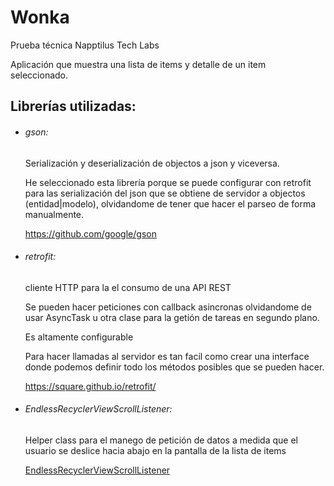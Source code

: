 # Wonka
Prueba técnica ​Napptilus​ ​Tech​ ​Labs

Aplicación que muestra una lista de items y detalle de un item seleccionado.

## Librerías utilizadas:
- ###### gson:
  Serialización y deserialización de objectos a json y viceversa.
  
  He seleccionado esta librería porque se puede configurar con retrofit
  para las serialización del json que se obtiene de servidor a objectos (entidad|modelo), 
  olvidandome de tener que hacer el parseo de forma manualmente.

  https://github.com/google/gson
 
- ###### retrofit:
  cliente HTTP para la el consumo de una API REST
  
  Se pueden hacer peticiones con callback asincronas olvidandome de usar AsyncTask u otra clase para
  la getión de tareas en segundo plano.
  
  Es altamente configurable
  
  Para hacer llamadas al servidor es tan facil como crear una interface donde podemos definir
  todo los métodos posibles que se pueden hacer.
 
  https://square.github.io/retrofit/

- ###### EndlessRecyclerViewScrollListener:
  Helper class para el manego de petición de datos a medida que el usuario se deslice 
  hacia abajo en la pantalla de la lista de items
  
  [EndlessRecyclerViewScrollListener]( https://github.com/ardok/codepath/blob/master/TwitterClient/app/src/main/java/com/codepath/twitterclient/listeners/EndlessRecyclerViewScrollListener.java)

